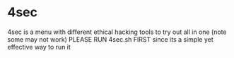 # 4sec
4sec is a menu with different ethical hacking tools to try out all in one (note some may not work)
PLEASE RUN 4sec.sh FIRST since its a simple yet effective way to run it
